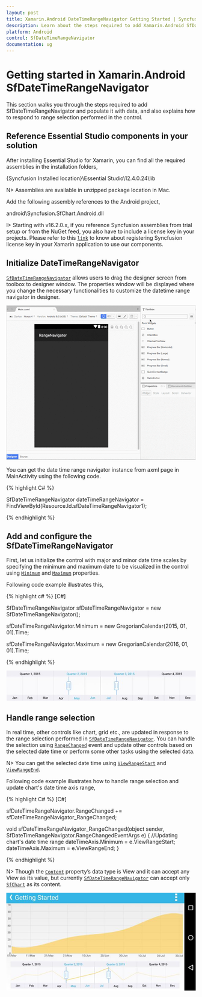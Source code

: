 ```yaml
---
layout: post
title: Xamarin.Android DateTimeRangeNavigator Getting Started | Syncfusion
description: Learn about the steps required to add Xamarin.Android SfDateTimeRangeNavigator and populate it with data.
platform: Android
control: SfDateTimeRangeNavigator
documentation: ug
---
```


# Getting started in Xamarin.Android SfDateTimeRangeNavigator

This section walks you through the steps required to add SfDateTimeRangeNavigator and populate it with data, and also explains how to respond to range selection performed in the control. 

## Reference Essential Studio components in your solution

After installing Essential Studio for Xamarin, you can find all the required assemblies in the installation folders, 

{Syncfusion Installed location}\Essential Studio\12.4.0.24\lib

N> Assemblies are available in unzipped package location in Mac.

Add the following assembly references to the Android project,

android\Syncfusion.SfChart.Android.dll

I> Starting with v16.2.0.x, if you reference Syncfusion assemblies from trial setup or from the NuGet feed, you also have to include a license key in your projects. Please refer to this [`link`](https://help.syncfusion.com/common/essential-studio/licensing/license-key) to know about registering Syncfusion license key in your Xamarin application to use our components.

## Initialize DateTimeRangeNavigator

[`SfDateTimeRangeNavigator`](https://help.syncfusion.com/cr/xamarin-android/Com.Syncfusion.Rangenavigator.SfDateTimeRangeNavigator.html) allows users to drag the designer screen from toolbox to designer window. The properties window will be displayed where you change the necessary functionalities to customize the datetime range navigator in designer.

![SfDateTimeRangeNavigator Designer support in Xamarin.Android](gettingstarted_images/gettingstarted_img6.gif)

You can get the date time range navigator instance from axml page in MainActivity using the following code.

{% highlight C# %}

SfDateTimeRangeNavigator dateTimeRangeNavigator = FindViewById<SfDateTimeRangeNavigator>(Resource.Id.sfDateTimeRangeNavigator1);

{% endhighlight %}


## Add and configure the SfDateTimeRangeNavigator 

First, let us initialize the control with major and minor date time scales by specifying the minimum and maximum date to be visualized in the control using [`Minimum`](https://help.syncfusion.com/cr/xamarin-android/Com.Syncfusion.Rangenavigator.SfDateTimeRangeNavigator.html#Com_Syncfusion_Rangenavigator_SfDateTimeRangeNavigator_Minimum) and [`Maximum`](https://help.syncfusion.com/cr/xamarin-android/Com.Syncfusion.Rangenavigator.SfDateTimeRangeNavigator.html#Com_Syncfusion_Rangenavigator_SfDateTimeRangeNavigator_Maximum) properties.

Following code example illustrates this,

{% highlight c# %}
[C#]

SfDateTimeRangeNavigator sfDateTimeRangeNavigator = new SfDateTimeRangeNavigator();

sfDateTimeRangeNavigator.Minimum = new GregorianCalendar(2015, 01, 01).Time;

sfDateTimeRangeNavigator.Maximum = new GregorianCalendar(2016, 01, 01).Time;

{% endhighlight %}

![Configuring the Xamarin.Android DateTimeRangeNavigator](gettingstarted_images/gettingstarted_img1.jpeg)

## Handle range selection

In real time, other controls like chart, grid etc., are updated in response to the range selection performed in [`SfDateTimeRangeNavigator`](https://help.syncfusion.com/cr/xamarin-android/Com.Syncfusion.Rangenavigator.SfDateTimeRangeNavigator.html). You can handle the selection using [`RangeChanged`](https://help.syncfusion.com/cr/xamarin-android/Com.Syncfusion.Rangenavigator.SfDateTimeRangeNavigator.html#Com_Syncfusion_Rangenavigator_SfDateTimeRangeNavigator_RangeChanged) event and update other controls based on the selected date time or perform some other tasks using the selected data.

N> You can get the selected date time using [`ViewRangeStart`](https://help.syncfusion.com/cr/xamarin-android/Com.Syncfusion.Rangenavigator.SfDateTimeRangeNavigator.html#Com_Syncfusion_Rangenavigator_SfDateTimeRangeNavigator_ViewRangeStart) and [`ViewRangeEnd`](https://help.syncfusion.com/cr/xamarin-android/Com.Syncfusion.Rangenavigator.SfDateTimeRangeNavigator.html#Com_Syncfusion_Rangenavigator_SfDateTimeRangeNavigator_ViewRangeEnd).

Following code example illustrates how to handle range selection and update chart's date time axis range,

{% highlight C# %}
[C#]

sfDateTimeRangeNavigator.RangeChanged += sfDateTimeRangeNavigator_RangeChanged;

void sfDateTimeRangeNavigator_RangeChanged(object sender, SfDateTimeRangeNavigator.RangeChangedEventArgs e)
{
    //Updating chart's date time range
    dateTimeAxis.Minimum = e.ViewRangeStart;
    dateTimeAxis.Maximum = e.ViewRangeEnd;
}

{% endhighlight %}

N> Though the [`Content`](https://help.syncfusion.com/cr/xamarin-android/Com.Syncfusion.Rangenavigator.SfDateTimeRangeNavigator.html#Com_Syncfusion_Rangenavigator_SfDateTimeRangeNavigator_Content) property’s data type is View and it can accept any View as its value, but currently [`SfDateTimeRangeNavigator`](https://help.syncfusion.com/cr/xamarin-android/Com.Syncfusion.Rangenavigator.SfDateTimeRangeNavigator.html) can accept only [`SfChart`](https://help.syncfusion.com/cr/xamarin-android/Com.Syncfusion.Charts.SfChart.html) as its content.

![Range selection in Xamarin.Android DateTimeRangeNavigator](gettingstarted_images/gettingstarted_img3.jpeg)
